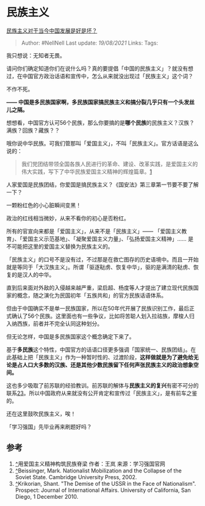# 民族主义
[民族主义对于当今中国发展是好是坏？](https://www.zhihu.com/question/395927150/answer/1409402698)

> Author: #NellNell 
Last update: *19/08/2021* 
Links:
Tags:  


  

我只想说：无知者无畏。

请问你们确定知道你们在说什么吗？真的要提倡「中国的民族主义」？就没有想过，在中国官方政治话语和宣传中，怎么从来就没出现过「民族主义」这个词？

不作不死。

**—— 中国是多民族国家啊，多民族国家搞民族主义和搞分裂几乎只有一个头发丝儿之隔。**

想想看，中国官方认可56个民族，那么你要搞的是**哪个民族**的民族主义？汉族？满族？回族？藏族？？

哦你说中华民族。可我们管那叫「爱国主义」，不叫「民族主义」。官方话语是这么说的：

> 我们党团结带领全国各族人民进行的革命、建设、改革实践，是爱国主义的伟大实践，写下了中华民族爱国主义精神的辉煌篇章。[1](#ref_1)

人家爱国是民族团结，你爱国是搞民族主义？《国安法》第三章第一节要不要了解一下？

一颗粉红色的小心脏瞬间变黑！

政治的红线相当微妙，从来不看你的初心是否粉红。

所有的官宣向来都是「爱国主义」，从来不是「民族主义」—— 「爱国主义教育」、「爱国主义示范基地」、「凝聚爱国主义力量」、「弘扬爱国主义精神」…… 是不可能把这里的爱国主义替换为民族主义的。

「民族主义」的口号不是没有过，不过那是在救亡图存的历史语境中。而且一开始就是等同于「大汉族主义」。所谓「驱逐鞑虏、恢复中华」，驱的是满清的鞑虏、恢复的是汉人的中华。

直到后来面对外敌的入侵越来越严重，梁启超、杨度等人才提出了建立现代民族国家的概念，随之演化为民国初年「五族共和」的官方民族话语体系。

但由于中国确实不是单一民族国家，所以在50年代开展了民族识别工作，最后正式确认了56个民族。这里面也有一些争议，比如将苦聪人划入拉祜族，摩梭人归入纳西族，前者并不完全认同这种划分。

但无论怎样，中国是多民族国家这个概念确定下来了。

基于**多民族**这个特性，中国官方的话语口径更多强调「国家统一、民族团结」。在此基础上把「民族主义」作为一种暂时性的、过渡阶段，**这样做就是为了避免给无论是占人口大多数的汉族、还是其他少数民族留下任何声张民族主义的政治想象空间。**

这也多少吸取了前苏联的经验教训。前苏联的解体与**民族主义的复兴**有密不可分的联系[2](#ref_2)[3](#ref_3)。所以中国政府从来就没有公开肯定和宣传过「民族主义」，是有前车之鉴的。

还在这里鼓吹民族主义，唉！

「学习强国」先毕业再来刷题好吗？

## 参考

1.  [^](#ref_1_0)用爱国主义精神构筑民族脊梁 作者：王岚 来源：学习强国官网
2.  [^](#ref_2_0)Beissinger, Mark. Nationalist Mobilization and the Collapse of the Soviet State. Cambridge University Press, 2002.
3.  [^](#ref_3_0)Krikorian, Shant. "The Demise of the USSR in the Face of Nationalism". Prospect: Journal of International Affairs. University of California, San Diego, 1 December 2010.